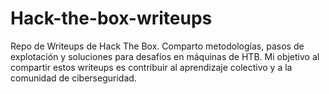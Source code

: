 # Hack-the-box-writeups
Repo de Writeups de Hack The Box. Comparto metodologías, pasos de explotación y soluciones para desafíos en máquinas de HTB. Mi objetivo al compartir estos writeups es contribuir al aprendizaje colectivo y a la comunidad de ciberseguridad. 
